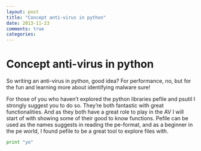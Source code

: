 ```yaml
---
layout: post
title: "Concept anti-virus in python"
date: 2013-11-23
comments: true
categories:
---
```

Concept anti-virus in python
==================

So writing an anti-virus in python, good idea? For performance, no, but for the fun and learning more about identifying malware sure!

For those of you who haven’t explored the python libraries pefile and psutil I strongly suggest you to do so. They’re both fantastic with great functionalities. And as they both have a great role to play in the AV I will start of with showing some of their good to know functions.
Pefile can be used as the names suggests in reading the pe-format, and as a beginner in the pe world, I found pefile to be a great tool to explore files with.

```python
print "yo"
```